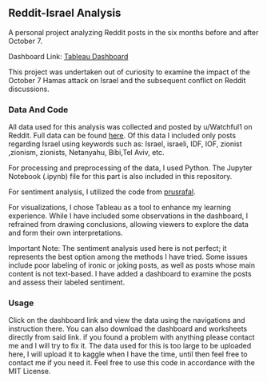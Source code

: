 ## Reddit-Israel Analysis

A personal project analyzing Reddit posts in the six months before and after October 7.

Dashboard Link: [Tableau Dashboard](https://public.tableau.com/views/Reddit_Israel_Analysis/maindashboard?:language=en-US&publish=yes&:sid=&:redirect=auth&:display_count=n&:origin=viz_share_link)

This project was undertaken out of curiosity to examine the impact of the October 7 Hamas attack on Israel and the subsequent conflict on Reddit discussions.
### Data And Code
All data used for this analysis was collected and posted by u/Watchful1 on Reddit. Full data can be found [here](https://academictorrents.com/details/9c263fc85366c1ef8f5bb9da0203f4c8c8db75f4). 
Of this data I included only posts regarding Israel using keywords such as: Israel, israeli, IDF, IOF, zionist ,zionism, zionists, Netanyahu, Bibi,Tel Aviv, etc.

For processing and preprocessing of the data, I used Python. The Jupyter Notebook (.ipynb) file for this part is also included in this repository.

For sentiment analysis, I utilized the code from [prusrafal](https://github.com/prusrafal/NLP-Sentiment-Analysis-of-Opinions-in-Israeli-Palestinian-Conflict/blob/main/README.md).

For visualizations, I chose Tableau as a tool to enhance my learning experience. While I have included some observations in the dashboard, I refrained from drawing conclusions, allowing viewers to explore the data and form their own interpretations.

Important Note: The sentiment analysis used here is not perfect; it represents the best option among the methods I have tried. Some issues include poor labeling of ironic or joking posts, as well as posts whose main content is not text-based. I have added a dashboard to examine the posts and assess their labeled sentiment.

### Usage
Click on the dashboard link and view the data using the navigations and instruction there. You can also download the dashboard and worksheets directly from said link. if you found a problem with anything please contact me and I will try to fix it. The data used for this is too large to be uploaded here, I will upload it to kaggle when I have the time, until then feel free to contact me if you need it. 
Feel free to use this code in accordance with the MIT License.
